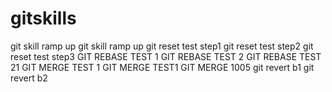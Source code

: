 # gitskills
git skill ramp up 
git skill ramp up 
git reset test step1
git reset test step2
git reset test step3
GIT REBASE TEST 1
GIT REBASE TEST 2
GIT REBASE TEST 21
GIT MERGE TEST 1
GIT MERGE TEST1
GIT MERGE 1005
git revert b1
git revert b2
